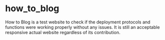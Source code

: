 # how_to_blog
How to Blog is a test website to check if the deployment protocols and functions were working properly without any issues. It is still an acceptable responsive actual website regardless of its contribution.
